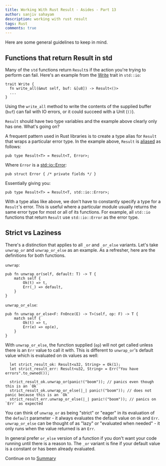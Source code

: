 ```yaml
---
title: Working With Rust Result - Asides - Part 13
author: sanjiv sahayam
description: working with rust result
tags: Rust
comments: true
---
```


Here are some general guidelines to keep in mind.

## Functions that return Result in std

Many of the `std` functions return `Result`s if the action you're trying to perform can fail. Here's
an example from the [Write](https://doc.rust-lang.org/std/io/trait.Write.html) trait in `std::io`:

```{.rust .scrollx}
trait Write {
  fn write_all(&mut self, buf: &[u8]) -> Result<()>
  ...
}
```

Using the `write_all` method to write the contents of the supplied buffer (`buf`) can fail with IO errors, or it could succeed with a Unit (`()`).

`Result` should have two type variables and the example above clearly only has one. What's going on?

A frequent pattern used in Rust libraries is to create a type alias for `Result` that wraps a particular error type. In the example above, `Result` is [aliased](https://doc.rust-lang.org/std/io/type.Result.html) as follows:

```{.rust .scrollx}
pub type Result<T> = Result<T, Error>;
```

Where `Error` is a [std::io::Error](https://doc.rust-lang.org/std/io/struct.Error.html):

```{.rust .scrollx}
pub struct Error { /* private fields */ }
```

Essentially giving you:

```{.rust .scrollx}
pub type Result<T> = Result<T, std::io::Error>;
```

With a type alias like above, we don't have to constantly specify a type for a `Result`'s error. This is useful where a particular module usually returns the same error type for most or all of its functions. For example, all `std::io` functions that return `Result` use `std::io::Error` as the error type.


## Strict vs Laziness

There's a distinction that applies to all `_or` and `_or_else` variants. Let's take `unwrap_or` and `unwrap_or_else` as an example. As a refresher, here are the definitions for both functions.

`unwrap`:

```{.rust .scrollx}
pub fn unwrap_or(self, default: T) -> T {
    match self {
        Ok(t) => t,
        Err(_) => default,
    }
}
```

`unwrap_or_else`:

```{.rust .scrollx}
pub fn unwrap_or_else<F: FnOnce(E) -> T>(self, op: F) -> T {
    match self {
        Ok(t) => t,
        Err(e) => op(e),
    }
}
```

With `unwrap_or_else`, the function supplied (`op`) will not get called unless there is an `Err` value to call it with. This is different to `unwrap_or`'s default value which is evaluated on `Ok` values as well:

```{.rust .scrollx}
  let strict_result_ok: Result<u32, String> = Ok(1);
  let strict_result_err: Result<u32, String> = Err("You have errors".to_owned());

  strict_result_ok.unwrap_or(panic!("boom")); // panics even though this is an `Ok`
  strict_result_ok.unwrap_or_else(|_| panic!("boom")); // does not panic because this is an `Ok`
  strict_result_err.unwrap_or_else(|_| panic!("boom")); // panics on `Err` as expected
```

<p/>

You can think of `unwrap_or` as being "strict" or "eager" in its evaluation of the `default` parameter - it always evaluates the default value on `Ok` and `Err`. `unwrap_or_else` can be thought of as "lazy" or "evaluated when needed" - it only runs when the value returned is an `Err`.

<p/>

In general prefer `or_else` version of a function if you don't want your code running until there is a reason to. The `_or` variant is fine if your default value is a constant or has been already evaluated.

Continue on to [Summary](2024-01-24-working-with-rust-result-part-14.html)

